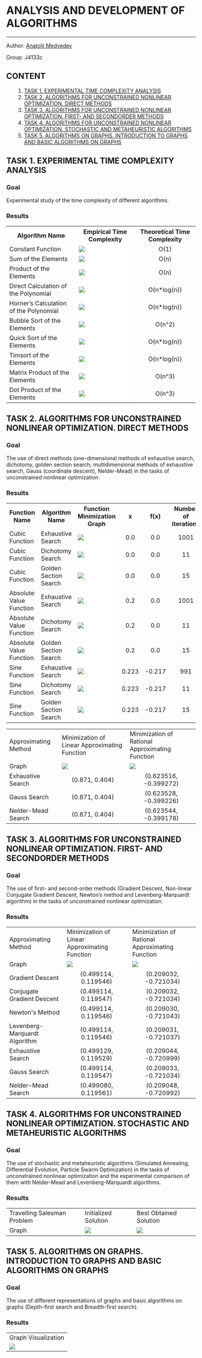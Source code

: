 <h1>ANALYSIS AND DEVELOPMENT OF ALGORITHMS</h1>
<hr></hr>

Author: <a href='https://github.com/mdvdv'>Anatolii Medvedev</a>

Group: J4133c

<a name='000'></a>
<h2>CONTENT</h2>

<ul>
    <ol type='1'>
    <li><a href='#001'>TASK 1. EXPERIMENTAL TIME COMPLEXITY ANALYSIS</a></li>
    <li><a href='#002'>TASK 2. ALGORITHMS FOR UNCONSTRAINED NONLINEAR OPTIMIZATION. DIRECT METHODS</a></li>
    <li><a href='#003'>TASK 3. ALGORITHMS FOR UNCONSTRAINED NONLINEAR OPTIMIZATION. FIRST- AND SECONDORDER METHODS</a></li>
    <li><a href='#004'>TASK 4. ALGORITHMS FOR UNCONSTRAINED NONLINEAR OPTIMIZATION. STOCHASTIC AND METAHEURISTIC ALGORITHMS</a></li>
    <li><a href='#005'>TASK 5. ALGORITHMS ON GRAPHS. INTRODUCTION TO GRAPHS AND BASIC ALGORITHMS ON GRAPHS</a></li>
    </ol>
</ul>

<a name='001'></a>
<h2>TASK 1. EXPERIMENTAL TIME COMPLEXITY ANALYSIS</h2>

<h3>Goal</h3>

Experimental study of the time complexity of different algorithms.

<h3>Results</h3>

<table>
<tr>
<th>Algorithm Name</th>
<th>Empirical Time Complexity</th>
<th>Theoretical Time Complexity</th>
</tr>
<tr>
<td>Constant Function</td>
<td bgcolor=white><img src='https://github.com/mdvdv/analysis-and-development-of-algorithms/blob/main/TASK%201.%20EXPERIMENTAL%20TIME%20COMPLEXITY%20ANALYSIS/images/constant_function.png'></td>
<td align='center'><formula>O(1)</formula></td>
</tr>
<tr>
<td>Sum of the Elements</td>
<td bgcolor=white><img src='https://github.com/mdvdv/analysis-and-development-of-algorithms/blob/main/TASK%201.%20EXPERIMENTAL%20TIME%20COMPLEXITY%20ANALYSIS/images/sum_function.png'></td>
<td align='center'><formula>O(n)</formula></td>
</tr>
<tr>
<td>Product of the Elements</td>
<td bgcolor=white><img src='https://github.com/mdvdv/analysis-and-development-of-algorithms/blob/main/TASK%201.%20EXPERIMENTAL%20TIME%20COMPLEXITY%20ANALYSIS/images/product_function.png'></td>
<td align='center'><formula>O(n)</formula></td>
</tr>
<tr>
<td>Direct Calculation of the Polynomial</td>
<td bgcolor=white><img src='https://github.com/mdvdv/analysis-and-development-of-algorithms/blob/main/TASK%201.%20EXPERIMENTAL%20TIME%20COMPLEXITY%20ANALYSIS/images/naive_function.png'></td>
<td align='center'><formula>O(n*log(n))</formula></td>
</tr>
<tr>
<td>Horner’s Calculation of the Polynomial</td>
<td bgcolor=white><img src='https://github.com/mdvdv/analysis-and-development-of-algorithms/blob/main/TASK%201.%20EXPERIMENTAL%20TIME%20COMPLEXITY%20ANALYSIS/images/horner_function.png'></td>
<td align='center'><formula>O(n*log(n))</formula></td>
</tr>
<tr>
<td>Bubble Sort of the Elements</td>
<td bgcolor=white><img src='https://github.com/mdvdv/analysis-and-development-of-algorithms/blob/main/TASK%201.%20EXPERIMENTAL%20TIME%20COMPLEXITY%20ANALYSIS/images/bubblesort_function.png'></td>
<td align='center'><formula>O(n^2)</formula></td>
</tr>
<tr>
<td>Quick Sort of the Elements</td>
<td bgcolor=white><img src='https://github.com/mdvdv/analysis-and-development-of-algorithms/blob/main/TASK%201.%20EXPERIMENTAL%20TIME%20COMPLEXITY%20ANALYSIS/images/quicksort_function.png'></td>
<td align='center'><formula>O(n*log(n))</formula></td>
</tr>
<tr>
<td>Timsort of the Elements</td>
<td bgcolor=white><img src='https://github.com/mdvdv/analysis-and-development-of-algorithms/blob/main/TASK%201.%20EXPERIMENTAL%20TIME%20COMPLEXITY%20ANALYSIS/images/timsort_function.png'></td>
<td align='center'><formula>O(n*log(n))</formula></td>
</tr>
<tr>
<td>Matrix Product of the Elements</td>
<td bgcolor=white><img src='https://github.com/mdvdv/analysis-and-development-of-algorithms/blob/main/TASK%201.%20EXPERIMENTAL%20TIME%20COMPLEXITY%20ANALYSIS/images/matmul_function.png'></td>
<td align='center'><formula>O(n^3)</formula></td>
</tr>
<tr>
<td>Dot Product of the Elements</td>
<td bgcolor=white><img src='https://github.com/mdvdv/analysis-and-development-of-algorithms/blob/main/TASK%201.%20EXPERIMENTAL%20TIME%20COMPLEXITY%20ANALYSIS/images/dot_function.png'></td>
<td align='center'><formula>O(n^3)</formula></td>
</tr>
</table>

<a name='002'></a>
<h2>TASK 2. ALGORITHMS FOR UNCONSTRAINED NONLINEAR OPTIMIZATION. DIRECT METHODS</h2>

<h3>Goal</h3>

The use of direct methods (one-dimensional methods of exhaustive search, dichotomy, golden section search; multidimensional methods of exhaustive search, Gauss (coordinate descent), Nelder-Mead) in the tasks of unconstrained nonlinear optimization.

<h3>Results</h3>

<table>
<tr>
<th>Function Name</th>
<th>Algorithm Name</th>
<th>Function Minimization Graph</th>
<th>x</th>
<th>f(x)</th>
<th>Number of iterations</th>
</tr>
<tr>
<td>Cubic Function</td>
<td>Exhaustive Search</td>
<td bgcolor=white><img src='https://github.com/mdvdv/analysis-and-development-of-algorithms/blob/main/TASK%202.%20ALGORITHMS%20FOR%20UNCONSTRAINED%20NONLINEAR%20OPTIMIZATION.%20DIRECT%20METHODS/images/cubic_function.png'></td>
<td align='center'><formula>0.0</formula></td>
<td align='center'><formula>0.0</formula></td>
<td align='center'><formula>1001</formula></td>
</tr>
<tr>
<td>Cubic Function</td>
<td>Dichotomy Search</td>
<td bgcolor=white><img src='https://github.com/mdvdv/analysis-and-development-of-algorithms/blob/main/TASK%202.%20ALGORITHMS%20FOR%20UNCONSTRAINED%20NONLINEAR%20OPTIMIZATION.%20DIRECT%20METHODS/images/cubic_function.png'></td>
<td align='center'><formula>0.0</formula></td>
<td align='center'><formula>0.0</formula></td>
<td align='center'><formula>11</formula></td>
</tr>
<tr>
<td>Cubic Function</td>
<td>Golden Section Search</td>
<td bgcolor=white><img src='https://github.com/mdvdv/analysis-and-development-of-algorithms/blob/main/TASK%202.%20ALGORITHMS%20FOR%20UNCONSTRAINED%20NONLINEAR%20OPTIMIZATION.%20DIRECT%20METHODS/images/cubic_function.png'></td>
<td align='center'><formula>0.0</formula></td>
<td align='center'><formula>0.0</formula></td>
<td align='center'><formula>15</formula></td>
</tr>
<tr>
<td>Absolute Value Function</td>
<td>Exhaustive Search</td>
<td bgcolor=white><img src='https://github.com/mdvdv/analysis-and-development-of-algorithms/blob/main/TASK%202.%20ALGORITHMS%20FOR%20UNCONSTRAINED%20NONLINEAR%20OPTIMIZATION.%20DIRECT%20METHODS/images/absolute_function.png'></td>
<td align='center'><formula>0.2</formula></td>
<td align='center'><formula>0.0</formula></td>
<td align='center'><formula>1001</formula></td>
</tr>
<tr>
<td>Absolute Value Function</td>
<td>Dichotomy Search</td>
<td bgcolor=white><img src='https://github.com/mdvdv/analysis-and-development-of-algorithms/blob/main/TASK%202.%20ALGORITHMS%20FOR%20UNCONSTRAINED%20NONLINEAR%20OPTIMIZATION.%20DIRECT%20METHODS/images/absolute_function.png'></td>
<td align='center'><formula>0.2</formula></td>
<td align='center'><formula>0.0</formula></td>
<td align='center'><formula>11</formula></td>
</tr>
<tr>
<td>Absolute Value Function</td>
<td>Golden Section Search</td>
<td bgcolor=white><img src='https://github.com/mdvdv/analysis-and-development-of-algorithms/blob/main/TASK%202.%20ALGORITHMS%20FOR%20UNCONSTRAINED%20NONLINEAR%20OPTIMIZATION.%20DIRECT%20METHODS/images/absolute_function.png'></td>
<td align='center'><formula>0.2</formula></td>
<td align='center'><formula>0.0</formula></td>
<td align='center'><formula>15</formula></td>
</tr>
<tr>
<td>Sine Function</td>
<td>Exhaustive Search</td>
<td bgcolor=white><img src='https://github.com/mdvdv/analysis-and-development-of-algorithms/blob/main/TASK%202.%20ALGORITHMS%20FOR%20UNCONSTRAINED%20NONLINEAR%20OPTIMIZATION.%20DIRECT%20METHODS/images/sine_function.png'></td>
<td align='center'><formula>0.223</formula></td>
<td align='center'><formula>-0.217</formula></td>
<td align='center'><formula>991</formula></td>
</tr>
<tr>
<td>Sine Function</td>
<td>Dichotomy Search</td>
<td bgcolor=white><img src='https://github.com/mdvdv/analysis-and-development-of-algorithms/blob/main/TASK%202.%20ALGORITHMS%20FOR%20UNCONSTRAINED%20NONLINEAR%20OPTIMIZATION.%20DIRECT%20METHODS/images/sine_function.png'></td>
<td align='center'><formula>0.223</formula></td>
<td align='center'><formula>-0.217</formula></td>
<td align='center'><formula>11</formula></td>
</tr>
<tr>
<td>Sine Function</td>
<td>Golden Section Search</td>
<td bgcolor=white><img src='https://github.com/mdvdv/analysis-and-development-of-algorithms/blob/main/TASK%202.%20ALGORITHMS%20FOR%20UNCONSTRAINED%20NONLINEAR%20OPTIMIZATION.%20DIRECT%20METHODS/images/sine_function.png'></td>
<td align='center'><formula>0.223</formula></td>
<td align='center'><formula>-0.217</formula></td>
<td align='center'><formula>15</formula></td>
</tr>
</table>

<table>
<tr>
<td>Approximating Method</td>
<td>Minimization of Linear Approximating Function</td>
<td>Minimization of Rational Approximating Function</td>
</tr>
<tr>
<td>Graph</td>
<td bgcolor=white><img src='https://github.com/mdvdv/analysis-and-development-of-algorithms/blob/main/TASK%202.%20ALGORITHMS%20FOR%20UNCONSTRAINED%20NONLINEAR%20OPTIMIZATION.%20DIRECT%20METHODS/images/linear_approximant.png'></td>
<td bgcolor=white><img src='https://github.com/mdvdv/analysis-and-development-of-algorithms/blob/main/TASK%202.%20ALGORITHMS%20FOR%20UNCONSTRAINED%20NONLINEAR%20OPTIMIZATION.%20DIRECT%20METHODS/images/rational_approximant.png'></td>
</tr>
<tr>
<td><formula>Exhaustive Search</formula></td>
<td align='center'><formula>(0.871, 0.404)</formula></td>
<td align='center'><formula>(0.623516, -0.399272)</formula></td>
</tr>
<tr>
<td><formula>Gauss Search</formula></td>
<td align='center'><formula>(0.871, 0.404)</formula></td>
<td align='center'><formula>(0.623528, -0.399226)</formula></td>
</tr>
<tr>
<td><formula>Nelder-Mead Search</formula></td>
<td align='center'><formula>(0.871, 0.404)</formula></td>
<td align='center'><formula>(0.623544, -0.399178)</formula></td>
</tr>
</table>

<a name='003'></a>
<h2>TASK 3. ALGORITHMS FOR UNCONSTRAINED NONLINEAR OPTIMIZATION. FIRST- AND SECONDORDER METHODS</h2>

<h3>Goal</h3>

The use of first- and second-order methods (Gradient Descent, Non-linear Conjugate Gradient Descent, Newton’s method and Levenberg-Marquardt algorithm) in the tasks of unconstrained nonlinear optimization.

<h3>Results</h3>

<table>
<tr>
<td>Approximating Method</td>
<td>Minimization of Linear Approximating Function</td>
<td>Minimization of Rational Approximating Function</td>
</tr>
<tr>
<td>Graph</td>
<td bgcolor=white><img src='https://github.com/mdvdv/analysis-and-development-of-algorithms/blob/main/TASK%203.%20ALGORITHMS%20FOR%20UNCONSTRAINED%20NONLINEAR%20OPTIMIZATION.%20FIRST-%20AND%20SECONDORDER%20METHODS/images/linear_approximant.png'></td>
<td bgcolor=white><img src='https://github.com/mdvdv/analysis-and-development-of-algorithms/blob/main/TASK%203.%20ALGORITHMS%20FOR%20UNCONSTRAINED%20NONLINEAR%20OPTIMIZATION.%20FIRST-%20AND%20SECONDORDER%20METHODS/images/rational_approximant.png'></td>
</tr>
<tr>
<td><formula>Gradient Descent</formula></td>
<td align='center'><formula>(0.499114, 0.119546)</formula></td>
<td align='center'><formula>(0.209032, -0.721034)</formula></td>
</tr>
<tr>
<td><formula>Conjugate Gradient Descent</formula></td>
<td align='center'><formula>(0.499114, 0.119547)</formula></td>
<td align='center'><formula>(0.209032, -0.721034)</formula></td>
</tr>
<tr>
<td><formula>Newton's Method</formula></td>
<td align='center'><formula>(0.499114, 0.119546)</formula></td>
<td align='center'><formula>(0.209030, -0.721043)</formula></td>
</tr>
<tr>
<td><formula>Levenberg-Marquardt Algorithm</formula></td>
<td align='center'><formula>(0.499114, 0.119546)</formula></td>
<td align='center'><formula>(0.209031, -0.721037)</formula></td>
</tr>
<tr>
<td><formula>Exhaustive Search</formula></td>
<td align='center'><formula>(0.499129, 0.119529)</formula></td>
<td align='center'><formula>(0.209044, -0.720999)</formula></td>
</tr>
<tr>
<td><formula>Gauss Search</formula></td>
<td align='center'><formula>(0.499114, 0.119547)</formula></td>
<td align='center'><formula>(0.209033, -0.721034)</formula></td>
</tr>
<tr>
<td><formula>Nelder-Mead Search</formula></td>
<td align='center'><formula>(0.499080, 0.119561)</formula></td>
<td align='center'><formula>(0.209048, -0.720992)</formula></td>
</tr>
</table>

<a name='004'></a>
<h2>TASK 4. ALGORITHMS FOR UNCONSTRAINED NONLINEAR OPTIMIZATION. STOCHASTIC AND METAHEURISTIC ALGORITHMS</h2>

<h3>Goal</h3>

The use of stochastic and metaheuristic algorithms (Simulated Annealing, Differential Evolution, Particle Swarm Optimization) in the tasks of unconstrained nonlinear optimization and the experimental comparison of them with Nelder-Mead and Levenberg-Marquardt algorithms.

<h3>Results</h3>

<table>
<tr>
<td>Travelling Salesman Problem</td>
<td>Initialized Solution</td>
<td>Best Obtained Solution</td>
</tr>
<tr>
<td>Graph</td>
<td bgcolor=white><img src='https://github.com/mdvdv/analysis-and-development-of-algorithms/blob/main/TASK%204.%20ALGORITHMS%20FOR%20UNCONSTRAINED%20NONLINEAR%20OPTIMIZATION.%20STOCHASTIC%20AND%20METAHEURISTIC%20ALGORITHMS/images/initialized_solution.png'></td>
<td bgcolor=white><img src='https://github.com/mdvdv/analysis-and-development-of-algorithms/blob/main/TASK%204.%20ALGORITHMS%20FOR%20UNCONSTRAINED%20NONLINEAR%20OPTIMIZATION.%20STOCHASTIC%20AND%20METAHEURISTIC%20ALGORITHMS/images/obtained_solution.png'></td>
</tr>
</table>

<a name='005'></a>
<h2>TASK 5. ALGORITHMS ON GRAPHS. INTRODUCTION TO GRAPHS AND BASIC ALGORITHMS ON GRAPHS</h2>

<h3>Goal</h3>

The use of different representations of graphs and basic algorithms on graphs (Depth-first search and Breadth-first search).

<h3>Results</h3>

<table>
<tr>
<td>Graph Visualization</td>
</tr>
<tr>
<td bgcolor=white><img src='https://github.com/mdvdv/analysis-and-development-of-algorithms/blob/main/TASK%205.%20ALGORITHMS%20ON%20GRAPHS.%20INTRODUCTION%20TO%20GRAPHS%20AND%20BASIC%20ALGORITHMS%20ON%20GRAPHS/images/graph.png'></td>
</tr>
</table>